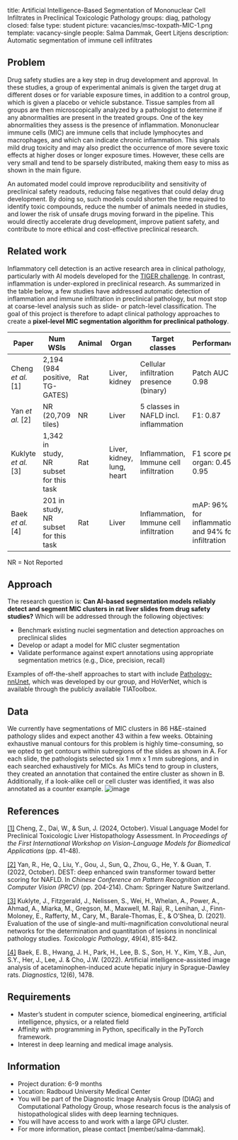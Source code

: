 title: Artificial Intelligence-Based Segmentation of Mononuclear Cell Infiltrates in Preclinical Toxicologic Pathology
groups: diag, pathology
closed: false
type: student
picture: vacancies/msc-toxpath-MIC-1.png
template: vacancy-single
people: Salma Dammak, Geert Litjens
description: Automatic segmentation of immune cell infiltrates

## Problem 


Drug safety studies are a key step in drug development and approval.
In these studies, a group of experimental animals is given the target drug at different doses or for variable exposure times, in addition to a control group, which is given a placebo or vehicle substance.
Tissue samples from all groups are then microscopically analyzed by a pathologist to determine if any abnormalities are present in the treated groups.
One of the key abnormalities they assess is the presence of inflammation.
Mononuclear immune cells (MIC) are immune cells that include lymphocytes and macrophages, and which can indicate chronic inflammation.
This signals mild drug toxicity and may also predict the occurrence of more severe toxic effects at higher doses or longer exposure times.
However, these cells are very small and tend to be sparsely distributed, making them easy to miss as shown in the main figure.


An automated model could improve reproducibility and sensitivity of preclinical safety readouts, reducing false negatives that could delay drug development. 
By doing so, such models could shorten the time required to identify toxic compounds, reduce the number of animals needed in studies, and lower the risk of unsafe drugs moving forward in the pipeline.
This would directly accelerate drug development, improve patient safety, and contribute to more ethical and cost-effective preclinical research.


## Related work

Inflammatory cell detection is an active research area in clinical pathology, particularly with AI models developed for the [TIGER challenge](https://tiger.grand-challenge.org/).
In contrast, inflammation is under-explored in preclinical research.
As summarized in the table below, a few studies have addressed automatic detection of inflammation and immune infiltration in preclinical pathology, but most stop at coarse-level analysis such as slide- or patch-level classification.
The goal of this project is therefore to adapt clinical pathology approaches to create a **pixel-level MIC segmentation algorithm for preclinical pathology**.

|         Paper         |     Num    WSIs                             |     Animal    |              Organ           |     Target classes                             |     Performance                                           |
|-----------------------|---------------------------------------------|---------------|------------------------------|------------------------------------------------|-----------------------------------------------------------|
|  Cheng *et al.* [1]   | 2,194      (984 positive,     TG-GATES)     |     Rat       |Liver, kidney                 |     Cellular infiltration presence (binary)    |     Patch AUC > 0.98                                      |
|  Yan *et al.* [2]     | NR     (20,709 tiles)                       |     NR        |Liver                         |     5 classes in NAFLD incl. inflammation      |     F1: 0.87                                              |
|  Kuklyte *et al.* [3] | 1,342 in study, NR subset for this task     |     Rat       |Liver, kidney, lung, heart    |     Inflammation, Immune cell infiltration     |     F1 score per organ: 0.45-0.95                         |
|  Baek *et al.* [4]    | 201 in study, NR subset for this task       |     Rat       |Liver                         |     Inflammation, Immune cell infiltration     |     mAP: 96% for inflammation and 94% for infiltration    |


NR = Not Reported

## Approach

The research question is: 
**Can AI-based segmentation models reliably detect and segment MIC clusters in rat liver slides from drug safety studies?**
Which will be addressed through the following objectives: 
- Benchmark existing nuclei segmentation and detection approaches on preclinical slides
- Develop or adapt a model for MIC cluster segmentation
- Validate performance against expert annotations using appropriate segmentation metrics (e.g., Dice, precision, recall)

Examples of off-the-shelf approaches to start with include [Pathology-nnUnet](https://github.com/DIAGNijmegen/nnUNet-for-pathology), which was developed by our group, and HoVerNet, which is available through the publicly available TIAToolbox. 


## Data 

We currently have segmentations of MIC clusters in 86 H&E-stained pathology slides and expect another 43 within a few weeks. Obtaining exhaustive manual contours for this problem is highly time-consuming, so we opted to get contours within subregions of the slides as shown in A. For each slide, the pathologists selected six 1 mm x 1 mm subregions, and in each searched exhaustively for MICs. As MICs tend to group in clusters, they created an annotation that contained the entire cluster as shown in B. Additionally, if a look-alike cell or cell cluster was identified, it was also annotated as a counter example. 
![image](vacancies/msc-toxpath-MIC-2.png)

## References

[[1]](https://dl.acm.org/doi/abs/10.1145/3689096.3689463) Cheng, Z., Dai, W., & Sun, J. (2024, October). Visual Language Model for Preclinical Toxicologic Liver Histopathology Assessment. In *Proceedings of the First International Workshop on Vision-Language Models for Biomedical Applications* (pp. 41-48).

[[2]](https://link.springer.com/chapter/10.1007/978-3-031-18910-4_17) Yan, R., He, Q., Liu, Y., Gou, J., Sun, Q., Zhou, G., He, Y. & Guan, T. (2022, October). DEST: deep enhanced swin transformer toward better scoring for NAFLD. In *Chinese Conference on Pattern Recognition and Computer Vision (PRCV)* (pp. 204-214). Cham: Springer Nature Switzerland.

[[3]](https://journals.sagepub.com/doi/full/10.1177/0192623320986423) Kuklyte, J., Fitzgerald, J., Nelissen, S., Wei, H., Whelan, A., Power, A., Ahmad, A., Miarka, M., Gregson, M., Maxwell, M. Raji, R., Lenihan, J., Finn-Moloney, E., Rafferty, M., Cary, M., Barale-Thomas, E., & O’Shea, D. (2021). Evaluation of the use of single-and multi-magnification convolutional neural networks for the determination and quantitation of lesions in nonclinical pathology studies. *Toxicologic Pathology*, 49(4), 815-842.

[[4]](https://www.mdpi.com/2075-4418/12/6/1478) Baek, E. B., Hwang, J. H., Park, H., Lee, B. S., Son, H. Y., Kim, Y.B., Jun, S.Y., Her, J., Lee, J. & Cho, J.W. (2022). Artificial intelligence-assisted image analysis of acetaminophen-induced acute hepatic injury in Sprague-Dawley rats. *Diagnostics*, 12(6), 1478.

## Requirements 

- Master’s student in computer science, biomedical engineering, artificial intelligence, physics, or a related field
- Affinity with programming in Python, specifically in the PyTorch framework.
- Interest in deep learning and medical image analysis.


## Information 

- Project duration: 6-9 months 
- Location: Radboud University Medical Center 
- You will be part of the Diagnostic Image Analysis Group (DIAG) and Computational Pathology Group, whose research focus is the analysis of histopathological slides with deep learning techniques. 
- You will have access to and work with a large GPU cluster.
- For more information, please contact [member/salma-dammak].
